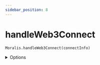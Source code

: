 ```yaml
---
sidebar_position: 8
---
```


# handleWeb3Connect

`Moralis.handleWeb3Connect(connectInfo)`

<details><summary>Options</summary><br/>

- `connectInfo` (required)
  
</details>

